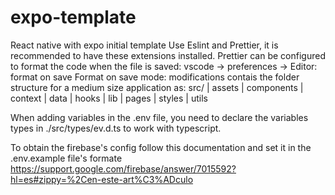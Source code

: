 # expo-template
React native with expo initial template
Use Eslint and Prettier, it is recommended to have these extensions installed. Prettier can be configured to format the code when the file is saved:
vscode -> preferences -> Editor: format on save
Format on save mode: modifications
contais the folder structure for a medium size application as:
  src/
    | assets
    | components
    | context
    | data
    | hooks
    | lib
    | pages
    | styles
    | utils


When adding variables in the .env file, you need to declare the variables types in ./src/types/ev.d.ts to work with typescript.

To obtain the firebase's config follow this documentation and set it in the .env.example file's formate
https://support.google.com/firebase/answer/7015592?hl=es#zippy=%2Cen-este-art%C3%ADculo